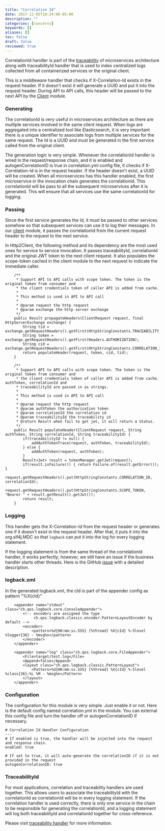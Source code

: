 ```yaml
---
title: "Correlation Id"
date: 2017-11-05T10:24:06-05:00
description: ""
categories: [concerns]
keywords: []
aliases: []
toc: false
draft: false
reviewed: true
---
```


CorrelationId handler is part of the [traceability][] of microservices architecture along with traceabilityId handler that is used to index centralized logs collected from all containerized services or the original client. 

This is a middleware handler that checks if X-Correlation-Id exists in the request header. If it doesn't exist it will generate a UUID and put it into the request header. During API to API calls, this header will be passed to the next API by the [Client][] module.

### Generating

The correlationId is very useful in microservices architecture as there are multiple services involved in the same client request. When logs are aggregated into a centralized tool like Elasticsearch, it is very important there is a unique identifier to associate logs from multiple services for the same request. The Id is a UUID and must be generated in the first service called from the original client.

The generation logic is very simple. Whenever the correlationId handler is wired in the request/response chain, and it is enabled and autogenCorrelationID is true in correlation.yml config file, it checks if X-Correlation-Id is in the request header. If the header doesn't exist, a UUID will be created. When all microservices has this handler enabled, the first microservice in the invocation chain generates the correlationId. This correlationId will be pass to all the subsequent microservices after it is generated. This will ensure that all services use the same correlationId for logging. 

### Passing

Since the first service generates the Id, it must be passed to other services somehow so that subsequent services can use it to log their messages. In our [client][] module, it passes the correlationId from the current request header to the request to the next service.

In Http2Client, the following method and its dependency are the most used ones for service to service invocation. It passes traceabilityId, correlationId and the original JWT token to the next client request. It also populates the scope-token cached in the client module to the next request to indicate the immediate caller. 

```
    /**
     * Support API to API calls with scope token. The token is the original token from consumer and
     * the client credentials token of caller API is added from cache.
     *
     * This method is used in API to API call
     *
     * @param request the http request
     * @param exchange the http server exchange
     */
    public Result propagateHeaders(ClientRequest request, final HttpServerExchange exchange) {
        String tid = exchange.getRequestHeaders().getFirst(HttpStringConstants.TRACEABILITY_ID);
        String token = exchange.getRequestHeaders().getFirst(Headers.AUTHORIZATION);
        String cid = exchange.getRequestHeaders().getFirst(HttpStringConstants.CORRELATION_ID);
        return populateHeader(request, token, cid, tid);
    }

    /**
     * Support API to API calls with scope token. The token is the original token from consumer and
     * the client credentials token of caller API is added from cache. authToken, correlationId and
     * traceabilityId are passed in as strings.
     *
     * This method is used in API to API call
     *
     * @param request the http request
     * @param authToken the authorization token
     * @param correlationId the correlation id
     * @param traceabilityId the traceability id
     * @return Result when fail to get jwt, it will return a Status.
     */
    public Result populateHeader(ClientRequest request, String authToken, String correlationId, String traceabilityId) {
        if(traceabilityId != null) {
            addAuthTokenTrace(request, authToken, traceabilityId);
        } else {
            addAuthToken(request, authToken);
        }
        Result<Jwt> result = tokenManager.getJwt(request);
        if(result.isFailure()) { return Failure.of(result.getError()); }
        request.getRequestHeaders().put(HttpStringConstants.CORRELATION_ID, correlationId);
        request.getRequestHeaders().put(HttpStringConstants.SCOPE_TOKEN, "Bearer " + result.getResult().getJwt());
        return result;
    }
```

### Logging

This handler gets the X-Correlation-Id from the request header or generates one if it doesn't exist in the request header. After that, it puts it into the org.slf4j.MDC so that `logback` can put it into the log for every logging statement. 

If the logging statement is from the same thread of the correlationId handler, it works perfectly; however, we still have an issue if the business handler starts other threads. Here is the GitHub [issue](https://github.com/networknt/light-4j/issues/193) with a detailed description. 

### logback.xml

In the generated logback.xml, the cId is part of the appender config as pattern "%X{cId}"

```
    <appender name="stdout" class="ch.qos.logback.core.ConsoleAppender">
        <!-- encoders are assigned the type
             ch.qos.logback.classic.encoder.PatternLayoutEncoder by default -->
        <encoder>
            <pattern>%d{HH:mm:ss.SSS} [%thread] %X{cId} %-5level %logger{36} - %msg%n</pattern>
        </encoder>
    </appender>

    <appender name="log" class="ch.qos.logback.core.FileAppender">
        <File>target/test.log</File>
        <Append>false</Append>
        <layout class="ch.qos.logback.classic.PatternLayout">
            <Pattern>%d{HH:mm:ss.SSS} [%thread] %X{cId} %-5level %class{36}:%L %M - %msg%n</Pattern>
        </layout>
    </appender>

```
### Configuration

The configuration for this module is very simple. Just enable it or not. Here is the default config named correlation.yml in the module. You can external this config file and turn the handler off or autogenCorrelationID if necessary. 

```
# Correlation Id Handler Configuration
---
# If enabled is true, the handler will be injected into the request and response chain.
enabled: true

# If set to true, it will auto-generate the correlationID if it is not provided in the request
autogenCorrelationID: true
```

### TraceabilityId

For most applications, correlation and traceability handlers are used together. This allows users to associate the traceabilityId with the correlationId as correlationId will be in every logging statement. If the correlation handler is used correctly, there is only one service in the chain to be responsible for generating the correlationId, and a logging statement will log both traceabilityId and correlationId together for cross-reference. 

Please visit [traceability handler][] for more information. 

[Client]: /concern/client/
[traceability]: /architecture/traceability/
[traceability handler]: /concern/traceability/
